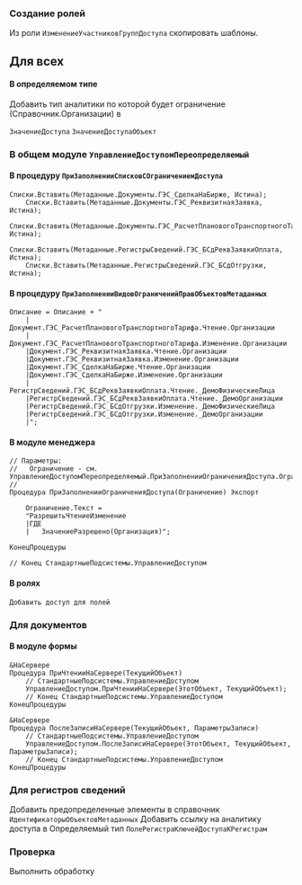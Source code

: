 ### Создание ролей
Из роли `ИзменениеУчастниковГруппДоступа` скопировать шаблоны.

## Для всех

#### В определяемом типе
Добавить тип аналитики по которой будет ограничение (Справочник.Организации) в

`ЗначениеДоступа`
`ЗначениеДоступаОбъект`

### В общем модуле `УправлениеДоступомПереопределяемый`

#### В процедуру `ПриЗаполненииСписковСОграничениемДоступа`

	Списки.Вставить(Метаданные.Документы.ГЭС_СделкаНаБирже, Истина);
		Списки.Вставить(Метаданные.Документы.ГЭС_РеквизитнаяЗаявка, Истина);
		Списки.Вставить(Метаданные.Документы.ГЭС_РасчетПлановогоТранспортногоТарифа, Истина);
		Списки.Вставить(Метаданные.РегистрыСведений.ГЭС_БСдРеквЗаявкиОплата, Истина);
		Списки.Вставить(Метаданные.РегистрыСведений.ГЭС_БСдОтгрузки, Истина);


#### В процедуру `ПриЗаполненииВидовОграниченийПравОбъектовМетаданных`
	Описание = Описание + "
		|Документ.ГЭС_РасчетПлановогоТранспортногоТарифа.Чтение.Организации
		|Документ.ГЭС_РасчетПлановогоТранспортногоТарифа.Изменение.Организации
		|Документ.ГЭС_РеквизитнаяЗаявка.Чтение.Организации
		|Документ.ГЭС_РеквизитнаяЗаявка.Изменение.Организации
		|Документ.ГЭС_СделкаНаБирже.Чтение.Организации
		|Документ.ГЭС_СделкаНаБирже.Изменение.Организации
		|РегистрСведений.ГЭС_БСдРеквЗаявкиОплата.Чтение._ДемоФизическиеЛица
		|РегистрСведений.ГЭС_БСдРеквЗаявкиОплата.Чтение._ДемоОрганизации
		|РегистрСведений.ГЭС_БСдОтгрузки.Изменение._ДемоФизическиеЛица
		|РегистрСведений.ГЭС_БСдОтгрузки.Изменение._ДемоОрганизации
		|";

#### В модуле менеджера

	// Параметры:
	//   Ограничение - см. УправлениеДоступомПереопределяемый.ПриЗаполненииОграниченияДоступа.Ограничение.
	//
	Процедура ПриЗаполненииОграниченияДоступа(Ограничение) Экспорт
		
		Ограничение.Текст =
		"РазрешитьЧтениеИзменение
		|ГДЕ
		|	ЗначениеРазрешено(Организация)";
		
	КонецПроцедуры
	
	// Конец СтандартныеПодсистемы.УправлениеДоступом

#### В ролях

`Добавить доступ для полей`


### Для документов
#### В модуле формы

	&НаСервере
	Процедура ПриЧтенииНаСервере(ТекущийОбъект)
		// СтандартныеПодсистемы.УправлениеДоступом
		УправлениеДоступом.ПриЧтенииНаСервере(ЭтотОбъект, ТекущийОбъект);
		// Конец СтандартныеПодсистемы.УправлениеДоступом
	КонецПроцедуры

	&НаСервере
	Процедура ПослеЗаписиНаСервере(ТекущийОбъект, ПараметрыЗаписи)
		// СтандартныеПодсистемы.УправлениеДоступом
		УправлениеДоступом.ПослеЗаписиНаСервере(ЭтотОбъект, ТекущийОбъект, ПараметрыЗаписи);
		// Конец СтандартныеПодсистемы.УправлениеДоступом
	КонецПроцедуры 

### Для регистров сведений

Добавить предопределенные элементы в справочник `ИдентификаторыОбъектовМетаданных`
Добавить ссылку на аналитику доступа в Определяемый тип `ПолеРегистраКлючейДоступаКРегистрам`

### Проверка

Выполнить обработку 

